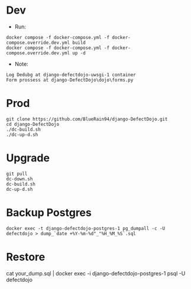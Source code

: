 # Dev
- Run:
```
docker compose -f docker-compose.yml -f docker-compose.override.dev.yml build
docker compose -f docker-compose.yml -f docker-compose.override.dev.yml up -d 
```

- Note:
```
Log Dedubg at django-defectdojo-uwsgi-1 container
Form prossess at django-DefectDojo\dojo\forms.py
```

# Prod
```
git clone https://github.com/BlueRain94/django-DefectDojo.git
cd django-DefectDojo
./dc-build.sh
./dc-up-d.sh
```

# Upgrade
```
git pull
dc-down.sh
dc-build.sh
dc-up-d.sh
```
# Backup Postgres
```
docker exec -t django-defectdojo-postgres-1 pg_dumpall -c -U defectdojo > dump_`date +%Y-%m-%d"_"%H_%M_%S`.sql
```

# Restore
cat your_dump.sql | docker exec -i django-defectdojo-postgres-1 psql -U defectdojo
